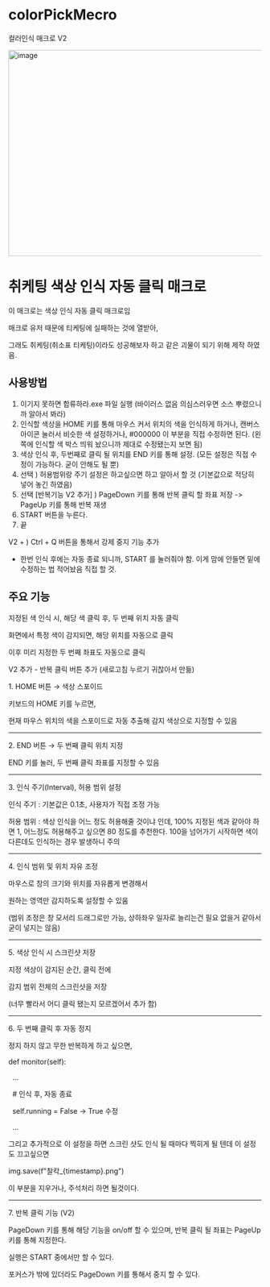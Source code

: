 # colorPickMecro

컬러인식 매크로 V2

<img width="772" height="409" alt="image" src="https://github.com/user-attachments/assets/c896ac69-6db2-4fe8-a7a5-712456f1f918" />


# 취케팅 색상 인식 자동 클릭 매크로

이 매크로는 색상 인식 자동 클릭 매크로임

매크로 유저 때문에 티케팅에 실패하는 것에 열받아,

그래도 취케팅(취소표 티케팅)이라도 성공해보자 하고 같은 괴물이 되기 위해 제작 하였음.



## 사용방법

1. 이기지 못하면 합류하라.exe 파일 실행 (바이러스 없음 의심스러우면 소스 뿌렸으니까 알아서 봐라)
2. 인식할 색상을 HOME  키를 통해 마우스 커서 위치의 색을 인식하게 하거나, 캔버스 아이콘 눌러서 비슷한 색 설정하거나,
   #000000 이 부분을 직접 수정하면 된다. (왼쪽에 인식할 색 박스 띄워 놨으니까 제대로 수정됐는지 보면 됨)
3. 색상 인식 후, 두번째로 클릭 될 위치를 END 키를 통해 설정. (모든 설정은 직접 수정이 가능하다. 굳이 안해도 될 뿐)
4. 선택 ) 허용범위랑 주기 설정은 하고싶으면 하고 알아서 할 것 (기본값으로 적당히 넣어 놓긴 하였음)
5. 선택 [반복기능 V2 추가] ) PageDown 키를 통해 반복 클릭 할 좌표 저장 -> PageUp 키를 통해 반복 재생
5. START 버튼을 누른다.
6. 끝

V2 + ) Ctrl + Q 버튼을 통해서 강제 중지 기능 추가

* 한번 인식 후에는 자동 종료 되니까, START 를 눌러줘야 함. 이게 맘에 안들면 밑에 수정하는 법 적어놨음 직접 할 것.



## 주요 기능

지정된 색 인식 시, 해당 색 클릭 후, 두 번째 위치 자동 클릭

화면에서 특정 색이 감지되면, 해당 위치를 자동으로 클릭

이후 미리 지정한 두 번째 좌표도 자동으로 클릭

V2 추가 - 반복 클릭 버튼 추가 (새로고침 누르기 귀찮아서 만듦)



1\. HOME 버튼 → 색상 스포이드



키보드의 HOME 키를 누르면,

현재 마우스 위치의 색을 스포이드로 자동 추출해 감지 색상으로 지정할 수 있음

------------------------------------------

2\. END 버튼 → 두 번째 클릭 위치 지정



END 키를 눌러, 두 번째 클릭 좌표를 지정할 수 있음

------------------------------------------

3\. 인식 주기(Interval), 허용 범위 설정



인식 주기 : 기본값은 0.1초, 사용자가 직접 조정 가능

허용 범위 : 색상 인식을 어느 정도 허용해줄 것이냐 인데, 100% 지정된 색과 같아야 하면 1, 어느정도 허용해주고 싶으면
80 정도를 추천한다. 100을 넘어가기 시작하면 색이 다른데도 인식하는 경우 발생하니 주의

------------------------------------------

4\. 인식 범위 및 위치 자유 조정



마우스로 창의 크기와 위치를 자유롭게 변경해서

원하는 영역만 감지하도록 설정할 수 있움

(범위 조정은 창 모서리 드래그로만 가능, 상하좌우 일자로 늘리는건 필요 없을거 같아서 굳이 넣지는 않음)

------------------------------------------

5\. 색상 인식 시 스크린샷 저장



지정 색상이 감지된 순간, 클릭 전에

감지 범위 전체의 스크린샷을 저장

(너무 빨라서 어디 클릭 됐는지 모르겠어서 추가 함)

------------------------------------------

6\. 두 번째 클릭 후 자동 정지



정지 하지 않고 무한 반복하게 하고 싶으면,

def monitor(self):

 	...

 		# 인식 후, 자동 종료

        self.running = False -> True 수정

 	...



그리고 추가적으로 이 설정을 하면 스크린 샷도 인식 될 때마다 찍히게 될 텐데 이 설정도 끄고싶으면

img.save(f"찰칵\_{timestamp}.png")

이 부분을 지우거나, 주석처리 하면 될것이다.


------------------------------------------

7\. 반복 클릭 기능 (V2)

PageDown 키를 통해 해당 기능을 on/off 할 수 있으며, 반복 클릭 될 좌표는 PageUp 키를 통해 지정한다.

실행은 START 중에서만 할 수 있다.

포커스가 밖에 있더라도 PageDown 키를 통해서 중지 할 수 있다.
